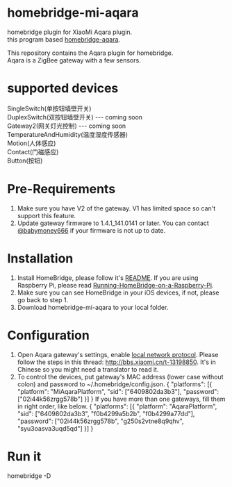 # homebridge-mi-aqara
homebridge plugin for XiaoMi Aqara plugin.  
this program based [homebridge-aqara](https://github.com/snOOrz/homebridge-aqara).  

This repository contains the Aqara plugin for homebridge.  
Aqara is a ZigBee gateway with a few sensors.  

# supported devices
SingleSwitch(单按钮墙壁开关)  
DuplexSwitch(双按钮墙壁开关) --- coming soon  
Gateway2(网关灯光控制) --- coming soon  
TemperatureAndHumidity(温度湿度传感器)  
Motion(人体感应)  
Contact(门磁感应)  
Button(按钮)  

# Pre-Requirements
1. Make sure you have V2 of the gateway. V1 has limited space so can't support this feature.
2. Update gateway firmware to 1.4.1_141.0141 or later. You can contact [@babymoney666](https://github.com/babymoney666) if your firmware is not up to date.

# Installation
1. Install HomeBridge, please follow it's [README](https://github.com/nfarina/homebridge/blob/master/README.md). If you are using Raspberry Pi, please read [Running-HomeBridge-on-a-Raspberry-Pi](https://github.com/nfarina/homebridge/wiki/Running-HomeBridge-on-a-Raspberry-Pi).
2. Make sure you can see HomeBridge in your iOS devices, if not, please go back to step 1.
3. Download homebridge-mi-aqara to your local folder.

# Configuration
1. Open Aqara gateway's settings, enable [local network protocol](https://github.com/louisZL/lumi-gateway-local-api). Please follow the steps in this thread: http://bbs.xiaomi.cn/t-13198850. It's in Chinese so you might need a translator to read it.
2. To control the devices, put gateway's MAC address (lower case without colon) and password to ~/.homebridge/config.json.
    {
        "platforms": [{
            "platform": "MiAqaraPlatform",
            "sid": ["6409802da3b3"],
            "password": ["02i44k56zrgg578b"]
        }]
    }
If you have more than one gateways, fill them in right order, like below.
    {
        "platforms": [{
            "platform": "AqaraPlatform",
            "sid": ["6409802da3b3", "f0b4299a5b2b", "f0b4299a77dd"],
            "password": ["02i44k56zrgg578b", "g250s2vtne8q9qhv", "syu3oasva3uqd5qd"]
        }]
    }
    
# Run it
homebridge -D
